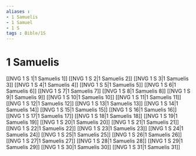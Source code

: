 ```yaml
---
aliases : 
- 1 Samuelis
- 1 Samuel
- 1 S
tags : Bible/1S
---
```


# 1 Samuelis

[[NVG 1 S 1|1 Samuelis 1]]
[[NVG 1 S 2|1 Samuelis 2]]
[[NVG 1 S 3|1 Samuelis 3]]
[[NVG 1 S 4|1 Samuelis 4]]
[[NVG 1 S 5|1 Samuelis 5]]
[[NVG 1 S 6|1 Samuelis 6]]
[[NVG 1 S 7|1 Samuelis 7]]
[[NVG 1 S 8|1 Samuelis 8]]
[[NVG 1 S 9|1 Samuelis 9]]
[[NVG 1 S 10|1 Samuelis 10]]
[[NVG 1 S 11|1 Samuelis 11]]
[[NVG 1 S 12|1 Samuelis 12]]
[[NVG 1 S 13|1 Samuelis 13]]
[[NVG 1 S 14|1 Samuelis 14]]
[[NVG 1 S 15|1 Samuelis 15]]
[[NVG 1 S 16|1 Samuelis 16]]
[[NVG 1 S 17|1 Samuelis 17]]
[[NVG 1 S 18|1 Samuelis 18]]
[[NVG 1 S 19|1 Samuelis 19]]
[[NVG 1 S 20|1 Samuelis 20]]
[[NVG 1 S 21|1 Samuelis 21]]
[[NVG 1 S 22|1 Samuelis 22]]
[[NVG 1 S 23|1 Samuelis 23]]
[[NVG 1 S 24|1 Samuelis 24]]
[[NVG 1 S 25|1 Samuelis 25]]
[[NVG 1 S 26|1 Samuelis 26]]
[[NVG 1 S 27|1 Samuelis 27]]
[[NVG 1 S 28|1 Samuelis 28]]
[[NVG 1 S 29|1 Samuelis 29]]
[[NVG 1 S 30|1 Samuelis 30]]
[[NVG 1 S 31|1 Samuelis 31]]
